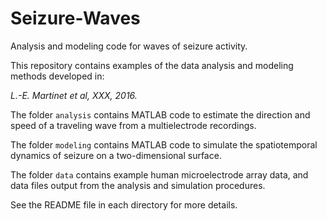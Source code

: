 # Seizure-Waves
Analysis and modeling code for waves of seizure activity.

This repository contains examples of the data analysis and modeling methods developed in:

<i>L.-E. Martinet et al, XXX, 2016.</i>

The folder `analysis` contains MATLAB code to estimate the direction and speed of a traveling wave from a multielectrode recordings.

The folder `modeling` contains MATLAB code to simulate the spatiotemporal dynamics of seizure on a two-dimensional surface.

The folder `data` contains example human microelectrode array data, and data files output from the analysis and simulation procedures.

See the README file in each directory for more details.
